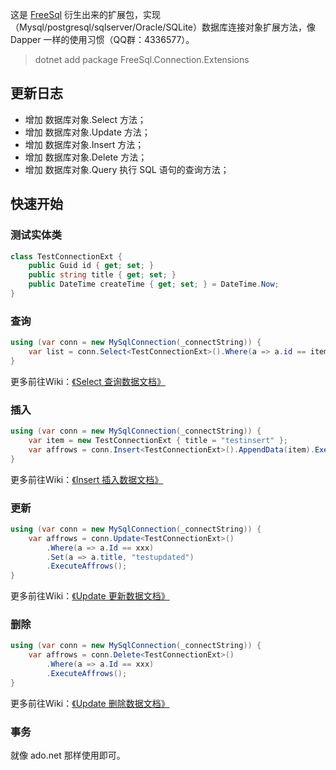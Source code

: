 这是 [FreeSql](https://github.com/2881099/FreeSql) 衍生出来的扩展包，实现（Mysql/postgresql/sqlserver/Oracle/SQLite）数据库连接对象扩展方法，像 Dapper 一样的使用习惯（QQ群：4336577）。

> dotnet add package FreeSql.Connection.Extensions

## 更新日志

- 增加 数据库对象.Select 方法；
- 增加 数据库对象.Update 方法；
- 增加 数据库对象.Insert 方法；
- 增加 数据库对象.Delete 方法；
- 增加 数据库对象.Query 执行 SQL 语句的查询方法；

## 快速开始

### 测试实体类
```csharp
class TestConnectionExt {
    public Guid id { get; set; }
    public string title { get; set; }
    public DateTime createTime { get; set; } = DateTime.Now;
}
```

### 查询
```csharp
using (var conn = new MySqlConnection(_connectString)) {
    var list = conn.Select<TestConnectionExt>().Where(a => a.id == item.id).ToList();
}
```
更多前往Wiki：[《Select 查询数据文档》](https://github.com/2881099/FreeSql/wiki/%e6%9f%a5%e8%af%a2)

### 插入
```csharp
using (var conn = new MySqlConnection(_connectString)) {
    var item = new TestConnectionExt { title = "testinsert" };
    var affrows = conn.Insert<TestConnectionExt>().AppendData(item).ExecuteAffrows();
}
```
更多前往Wiki：[《Insert 插入数据文档》](https://github.com/2881099/FreeSql/wiki/%e6%b7%bb%e5%8a%a0)

### 更新
```csharp
using (var conn = new MySqlConnection(_connectString)) {
    var affrows = conn.Update<TestConnectionExt>()
        .Where(a => a.Id == xxx)
        .Set(a => a.title, "testupdated")
        .ExecuteAffrows();
}
```
更多前往Wiki：[《Update 更新数据文档》](https://github.com/2881099/FreeSql/wiki/%e4%bf%ae%e6%94%b9)

### 删除
```csharp
using (var conn = new MySqlConnection(_connectString)) {
    var affrows = conn.Delete<TestConnectionExt>()
        .Where(a => a.Id == xxx)
        .ExecuteAffrows();
}
```
更多前往Wiki：[《Update 删除数据文档》](https://github.com/2881099/FreeSql/wiki/%e5%88%a0%e9%99%a4)

### 事务

就像 ado.net 那样使用即可。